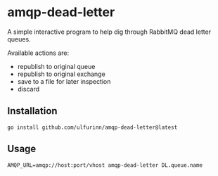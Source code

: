 # amqp-dead-letter

A simple interactive program to help dig through RabbitMQ dead letter queues.

Available actions are:
* republish to original queue
* republish to original exchange
* save to a file for later inspection
* discard

## Installation

`go install github.com/ulfurinn/amqp-dead-letter@latest`

## Usage

`AMQP_URL=amqp://host:port/vhost amqp-dead-letter DL.queue.name`
